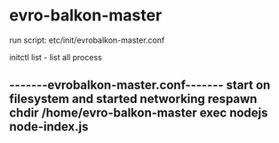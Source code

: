 # evro-balkon-master

run script: etc/init/evrobalkon-master.conf

initctl list - list all process


-------evrobalkon-master.conf-------
start on filesystem and started networking
respawn
chdir /home/evro-balkon-master
exec nodejs node-index.js
------------------------------------

